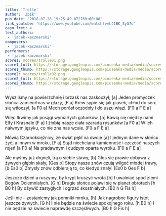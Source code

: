 ```yaml
---
title: 'Trolle'
author: 'Zbik'
pub_date: '2018-07-28 19:25:49.872760+00:00'
link_youtube: 'https://www.youtube.com/watch?v=L41BK_SyG7s'
capo_fret: 4
text_authors:
 - 'jacek-kaczmarski'
composers:
 - 'jacek-kaczmarski'
performers:
 - 'jacek-kaczmarski'
score1: scores/trolle01.png
score1_full: https://storage.googleapis.com/piosenka-media/media/scores/trolle01.png
score1_thumb: https://storage.googleapis.com/piosenka-media/media/scores/trolle01.png.180x0_q85_upscale.png
score2: scores/trolle02.png
score2_full: https://storage.googleapis.com/piosenka-media/media/scores/trolle02.png
score2_thumb: https://storage.googleapis.com/piosenka-media/media/scores/trolle02.png.180x0_q85_upscale.png
---
```


Wyszliśmy na powierzchnię i brzask nas zaskoczył; [a]
Jeden promyczek słońca zamienił nas w głazy, [F a]
Krew sypie się jak piasek, chłód do serc się wtłoczył, [a F0 a]
Mech porósł oczodoły i do uszu włazi. [F0 a F E a]

Więc tkwimy jak posągi wymarłych gatunków, [a] 
Bawią się między nami Elfy i Krasnale [F a]
I żłobią nasze ciała szaradą rysunków [a F0 a]
W ich naiwnym języku, co nie zna nas wcale. [F0 a F E a]

Mówią Czarnoksiężnicy, że świat pękł na dwoje [a] 
I jednym dane w słońcu żyć, a innym w mroku, [F a]
Stąd niechciana kamienność i czczość naszych rojeń [a F0 a]
Na pradawnym i cudzym oparta wyroku. [F0 a F E a]

Ale myśmy już drgnęli, trą o siebie stawy, [b]
Głos się prawie dobywa z żywych głębin skały, [Ges b]
Stopy nasze znów czują wilgoć młodej trawy, [b Es0 b]
Zmysły znów odbierają to, co kiedyś znały! [Es0 b Ges F b]

Jeszcze dzień a ruszymy, by krypt kruszyć wrota [h]
I uwalniać spod ziemi Bogów Ociemniałych. [G h]
Drugie słońce pojawi się w planet obrotach [h B0 h]
By ożywić zastygłych i ogrzać skostniałych. [B0 h G Fis h]

Jeśli nie – zostaniemy jak pomniki mroku, [h]
Jak nagrobne figury istot jeszcze żywych. [G h]
I nie będzie na świecie spokojnego roku. [h B0 h]
I nie będzie na świecie naprawdę szczęśliwych. [B0 h G Fis h]